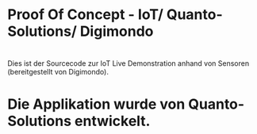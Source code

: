 # Proof Of Concept - IoT/ Quanto-Solutions/ Digimondo
#
Dies ist der Sourcecode zur IoT Live Demonstration
anhand von Sensoren (bereitgestellt von Digimondo).
#
# Die Applikation wurde von Quanto-Solutions entwickelt.